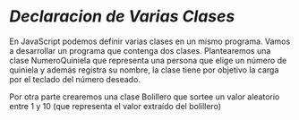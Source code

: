 # *Declaracion de Varias Clases*

En JavaScript podemos definir varias clases en un mismo programa.
Vamos a desarrollar un programa que contenga dos clases. Plantearemos una clase NumeroQuiniela que representa una persona que elige un número de quiniela y además registra su nombre, la clase tiene por objetivo la carga por el teclado del número deseado.

Por otra parte crearemos una clase Bolillero que sortee un valor aleatorio entre 1 y 10 (que representa el valor extraído del bolillero)
